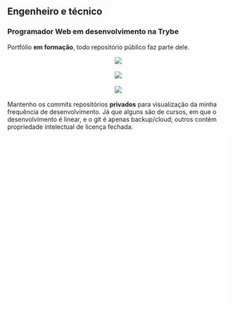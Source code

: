 ## Engenheiro e técnico

### Programador Web em desenvolvimento na Trybe

Portfólio <b>em formação</b>, todo repositório público faz parte dele.

<p align="center">
  <a href="https://skillicons.dev">
    <img src="https://skillicons.dev/icons?i=html,css,js,django,git,github" />
  </a>
</p>
<p align="center">
  <a href="https://skillicons.dev">
    <img src="https://skillicons.dev/icons?i=c,dart,flutter,py" />
  </a>
</p>
<p align="center">
  <a href="https://skillicons.dev">
    <img src="https://skillicons.dev/icons?i=linux,bash,md,vscode,arduino,octave" />
  </a>
</p>

Mantenho os commits repositórios <b>privados</b> para visualização da minha frequência de desenvolvimento. Já que alguns são de cursos, em que o desenvolvimento é linear, e o git é apenas backup/cloud; outros contém propriedade intelectual de licença fechada.

![Metrics](/github-metrics.svg)
